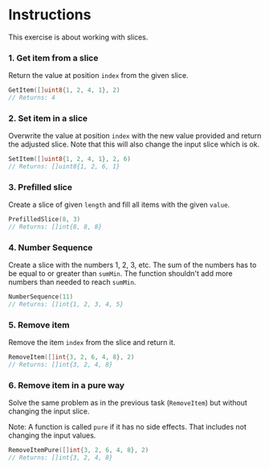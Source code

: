 # Instructions

This exercise is about working with slices.

### 1. Get item from a slice

Return the value at position `index` from the given slice.

```go
GetItem([]uint8{1, 2, 4, 1}, 2)
// Returns: 4
```

### 2. Set item in a slice

Overwrite the value at position `index` with the new value provided and return the adjusted slice.
Note that this will also change the input slice which is ok.

```go
SetItem([]uint8{1, 2, 4, 1}, 2, 6)
// Returns: []uint8{1, 2, 6, 1}
```

### 3. Prefilled slice

Create a slice of given `length` and fill all items with the given `value`.

```go
PrefilledSlice(8, 3)
// Returns: []int{8, 8, 8}
```

### 4. Number Sequence

Create a slice with the numbers 1, 2, 3, etc. The sum of the numbers has to be equal to or greater than `sumMin`.
The function shouldn't add more numbers than needed to reach `sumMin`.

```go
NumberSequence(11)
// Returns: []int{1, 2, 3, 4, 5}
```

### 5. Remove item

Remove the item `index` from the slice and return it.

```go
RemoveItem([]int{3, 2, 6, 4, 8}, 2)
// Returns: []int{3, 2, 4, 8}
```

### 6. Remove item in a pure way

Solve the same problem as in the previous task (`RemoveItem`) but without changing the input slice.

Note: A function is called `pure` if it has no side effects. That includes not changing the input values.

```go
RemoveItemPure([]int{3, 2, 6, 4, 8}, 2)
// Returns: []int{3, 2, 4, 8}
```
